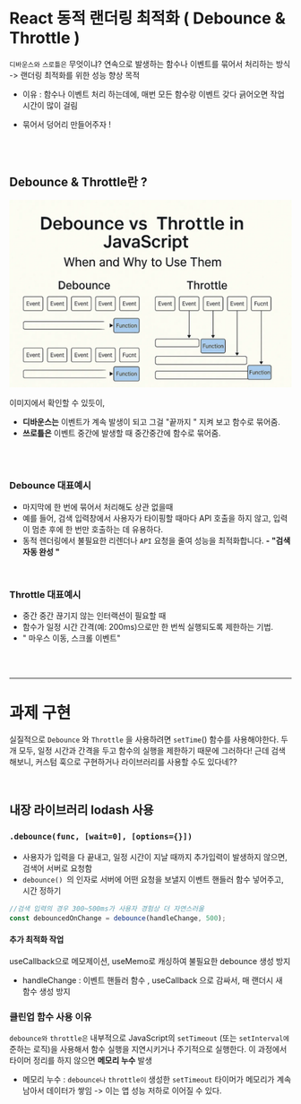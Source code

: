 # React 동적 랜더링 최적화 ( Debounce & Throttle )

`디바운스와` `스로틀은` 무엇이냐?
연속으로 발생하는 함수나 이벤트를 묶어서 처리하는 방식
-> 랜더링 최적화를 위한 성능 향상 목적

- 이유 : 함수나 이벤트 처리 하는데에, 매번 모든 함수랑 이벤트 갖다 긁어오면 작업 시간이 많이 걸림

- 묶어서 덩어리 만들어주자 !

<br/>
<br/>

## Debounce & Throttle란 ?

![디바운스,쓰로틀](image.png)

이미지에서 확인할 수 있듯이,

- **디바운스는** 이벤트가 계속 발생이 되고 그걸 "끝까지 " 지켜 보고 함수로 묶어줌.
- **쓰로틀은** 이벤트 중간에 발생할 때 중간중간에 함수로 묶어줌.

<br/>
<br/>

### Debounce 대표예시

- 마지막에 한 번에 묶어서 처리해도 상관 없을때
- 예를 들어, 검색 입력창에서 사용자가 타이핑할 때마다 API 호출을 하지 않고, 입력이 멈춘 후에 한 번만 호출하는 데 유용하다.
- 동적 렌더링에서 불필요한 리렌더나 `API` 요청을 줄여 성능을 최적화합니다.
  **- "검색 자동 완성 "**

<br/>

### Throttle 대표예시

- 중간 중간 끊기지 않는 인터랙션이 필요할 때
- 함수가 일정 시간 간격(예: 200ms)으로만 한 번씩 실행되도록 제한하는 기법.
- " 마우스 이동, 스크롤 이벤트"

<br/>
<br/>

---

# 과제 구현

실질적으로 `Debounce` 와 `Throttle` 을 사용하려면 `setTime`() 함수를 사용해야한다.
두개 모두, 일정 시간과 간격을 두고 함수의 실행을 제한하기 때문에 그러하다!
근데 검색해보니, 커스텀 훅으로 구현하거나 라이브러리를 사용할 수도 있다네??

<br/>

## 내장 라이브러리 lodash 사용

### `.debounce(func, [wait=0], [options={}])`

- 사용자가 입력을 다 끝내고, 일정 시간이 지날 때까지 추가입력이 발생하지 않으면, 검색어 서버로 요청함
- `debounce() `의 인자로 서버에 어떤 요청을 보낼지 이벤트 핸들러 함수 넣어주고, 시간 정하기

```jsx
//검색 입력의 경우 300~500ms가 사용자 경험상 더 자연스러울
const debouncedOnChange = debounce(handleChange, 500);
```

#### 추가 최적화 작업

useCallback으로 메모제이션, useMemo로 캐싱하여 불필요한 debounce 생성 방지

- handleChange : 이벤트 핸들러 함수 , useCallback 으로 감싸서, 매 랜더시 새 함수 생성 방지

### 클린업 함수 사용 이유

`debounce와` `throttle은` 내부적으로 JavaScript의 `setTimeout` (또는 `setInterval에` 준하는 로직)을 사용해서 함수 실행을 지연시키거나 주기적으로 실행한다.
이 과정에서 타이머 정리를 하지 않으면 **메모리 누수** 발생

- 메모리 누수 : `debounce나` `throttle이` 생성한 `setTimeout` 타이머가 메모리가 계속 남아서 데이터가 쌓임 -> 이는 앱 성능 저하로 이어질 수 있다.

